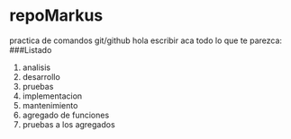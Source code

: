 # repoMarkus
practica de comandos git/github
hola escribir aca todo lo que te parezca:
###Listado
1. analisis
2. desarrollo
3. pruebas
4. implementacion
5. mantenimiento
6. agregado de funciones
7. pruebas a los agregados